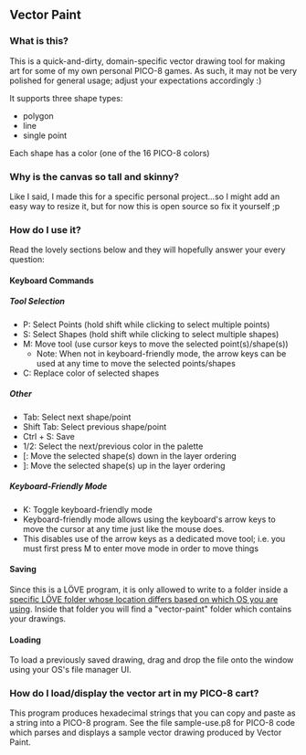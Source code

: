 ## Vector Paint

### What is this?
This is a quick-and-dirty, domain-specific vector drawing tool for making art
for some of my own personal PICO-8 games.  As such, it may not be very polished for
general usage; adjust your expectations accordingly :)

It supports three shape types:
* polygon
* line
* single point

Each shape has a color (one of the 16 PICO-8 colors)

### Why is the canvas so tall and skinny?
Like I said, I made this for a specific personal project...so I might add an
easy way to resize it, but for now this is open source so fix it yourself ;p

### How do I use it?
Read the lovely sections below and they will hopefully answer your every question:

#### Keyboard Commands
##### Tool Selection
* P: Select Points (hold shift while clicking to select multiple points)
* S: Select Shapes (hold shift while clicking to select multiple shapes)
* M: Move tool (use cursor keys to move the selected point(s)/shape(s))
  * Note: When not in keyboard-friendly mode, the arrow keys can be used at any
    time to move the selected points/shapes
* C: Replace color of selected shapes

##### Other
* Tab: Select next shape/point
* Shift Tab: Select previous shape/point
* Ctrl + S: Save
* 1/2: Select the next/previous color in the palette
* \[: Move the selected shape(s) down in the layer ordering
* \]: Move the selected shape(s) up in the layer ordering

##### Keyboard-Friendly Mode
* K: Toggle keyboard-friendly mode
 * Keyboard-friendly mode allows using the keyboard's arrow keys to move the
   cursor at any time just like the mouse does.
 * This disables use of the arrow keys as a dedicated move tool; i.e. you must first
   press M to enter move mode in order to move things

#### Saving
Since this is a LÖVE program, it is only allowed to write to a folder inside a
[specific LÖVE folder whose location differs based on which OS you are using](
https://love2d.org/wiki/love.filesystem).  Inside that folder you will find a
"vector-paint" folder which contains your drawings.

#### Loading
To load a previously saved drawing, drag and drop the file onto the window
using your OS's file manager UI.

### How do I load/display the vector art in my PICO-8 cart?
This program produces hexadecimal strings that you can copy and paste as a
string into a PICO-8 program. See the file sample-use.p8 for PICO-8 code which
parses and displays a sample vector drawing produced by Vector Paint.

